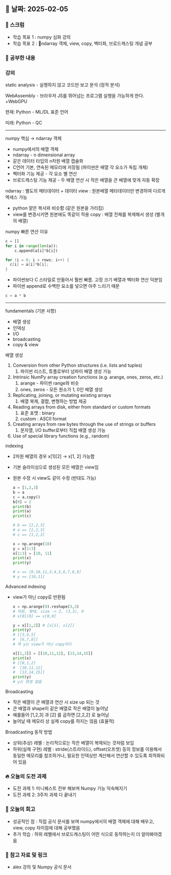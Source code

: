 ## 📅 날짜: 2025-02-05

### 💬 스크럼
- 학습 목표 1 : numpy 심화 강의
- 학습 목표 2 : ndarray 객체, view, copy, 벡터화, 브로드캐스팅 개념 공부
  
### 📒 공부한 내용
### 강의

static analysis - 실행하지 않고 코드만 보고 분석 (정적 분석)

WebAssembly - 브라우저 JS를 뛰어넘는 프로그램 실행을 가능하게 한다. +WebGPU

현재: Python - ML/DL 표준 언어

미래: Python - QC

---


numpy 핵심 → ndarray 객체
- numpy에서의 배열 객체
- ndarray - n dimensional array
- 같은 데이터 타입의 n차원 배열 캡슐화
- C언어 기본, 연속된 메모리에 저장됨 (파이썬은 배열 각 요소가 독립 개체)
- 벡터화 기능 제공 - 각 요소 별 연산
- 브로드캐스팅 기능 제공 - 두 배열 연산 시 작은 배열을 큰 배열에 맞게 자동 확장


ndarray : 별도의 메타데이터 + 데이터
view : 원본배열 메타데이터만 변경하여 다르게 엑세스 가능
- python 얕은 복사와 비슷함 (같은 원본을 가리킴)
- view를 변경시키면 원본에도 똑같이 적용
copy : 배열 전체를 복제해서 생성 (별개의 배열)


numpy 빠른 연산 이유
```python
c = []
for i in range(len(a)):
    c.append(a[i]*b[i])
```

```c
for (i = 0; i < rows; i++) {
  c[i] = a[i]*b[i];
}
```
- 파이썬보다 C 스타일로 만들어서 훨씬 빠름. 고정 크기 배열과 벡터화 연산 덕분임
- 파이썬 append로 수백만 요소를 넣으면 아주 느리기 때문
```python
c = a * b
```

---

fundamentals (기본 사항)
- 배열 생성
- 인덱싱
- I/O
- broadcasting
- copy & view


배열 생성
1. Conversion from other Python structures (i.e. lists and tuples)
    1. 파이썬 리스트, 튜플로부터 넘파이 배열 생성 가능 
2. Intrinsic NumPy array creation functions (e.g. arange, ones, zeros, etc.)
    1. arange - 파이썬 range와 비슷
    2. ones, zeros - 모든 원소가 1, 0인 배열 생성
3. Replicating, joining, or mutating existing arrays
    1. 배열 복제, 결합, 변형하는 방법 제공
4. Reading arrays from disk, either from standard or custom formats
    1. 표준 포맷 : binary
    2. custom : ASCII format
5. Creating arrays from raw bytes through the use of strings or buffers
    1. 문자열, I/O buffer로부터 직접 배열 생성 가능
6. Use of special library functions (e.g., random)

indexing
- 2차원 배열의 경우 x[1][2] → x[1, 2] 가능함
- 기본 슬라이싱으로 생성된 모든 배열은 view임
- 원본 수정 시 view도 같이 수정 (반대도 가능)
    ```python
    a = [1,2,3]
    b = a
    c = a.copy()
    b[0] = 2
    print(b)
    print(a)
    print(c)
    
    # b == [2,2,3]
    # a == [2,2,3]
    # c == [1,2,3]
    ```
    
    ```python
    x = np.arange(10)
    y = x[1:3]
    x[1:3] = [10, 11]
    print(x)
    print(y)
    
    # x == [0,10,11,3,4,5,6,7,8,9]
    # y == [10,11]
    ```
    
Advanced indexing
- view가 아닌 copy로 반환됨
    ```python
    x = np.arange(9).reshape(3,3)
    # 차원, 형태, size -> 2, (3,3), 9
    # x[0][0] == x[0,0]
    
    y = x[[1,2]] # [x[1], x[2]]
    print(y)
    # [[3,4,5]
    #  [6,7,8]]
    # 즉 y는 view가 아닌 copy이다
    
    x[[1,2]] = [[10,11,12], [13,14,15]]
    print(x)
    # [[0,1,2]
    #  [10,11,12]
    #  [13,14,15]]
    print(y)
    # y는 변경 없음
    ```
    

Broadcasting
- 작은 배열이 큰 배열과 연산 시 size up 되는 것
- 큰 배열과 shape이 같은 배열로 작은 배열이 늘어남
- 예를들어 [1,2,3] 과 [2] 를 곱하면 [2,2,2] 로 늘어남
- 늘어날 때 메모리 상 실제 copy를 하지는 않음 (효율적)

Broadcasting 동작 방법
- 상위(추상) 레벨 : 논리적으로는 작은 배열이 복제되는 것처럼 보임
- 하위(실제 구현) 레벨 : stride(스트라이드), offset(오프셋) 등의 정보를 이용해서 동일한 메모리를 참조하거나, 필요한 인덱싱만 계산해서 연산할 수 있도록 최적화되어 있음


### 🔥 오늘의 도전 과제
- 도전 과제 1: 미니퀘스트 전부 해보며 Numpy 기능 익숙해지기
- 도전 과제 2: 3주차 과제 다 끝내기
  
### 💭 오늘의 회고
- 성공적인 점 : 직접 공식 문서를 보며 numpy에서의 배열 객체에 대해 배우고, view, copy 차이점에 대해 공부했음
- 추가 학습 : 하위 레벨에서 브로드캐스팅이 어떤 식으로 동작하는지 더 알아봐야겠음
  
### 📁 참고 자료 및 링크
- alex 강의 및 Numpy 공식 문서
